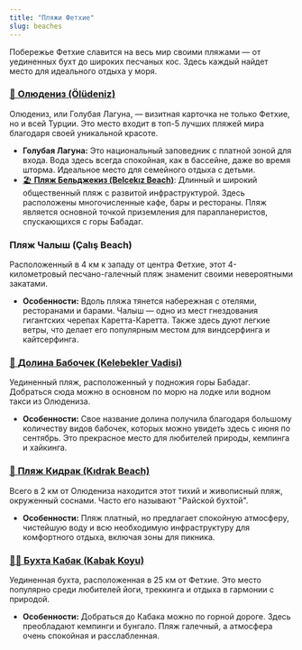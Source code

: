 ```yaml
---
title: "Пляжи Фетхие"
slug: beaches
---
```


Побережье Фетхие славится на весь мир своими пляжами — от уединенных бухт до широких песчаных кос. Здесь каждый найдет место для идеального отдыха у моря.

### [💙 <u>**Олюдениз (Ölüdeniz)**</u>](/fethiye/beach/bluelagoon)

Олюдениз, или Голубая Лагуна, — визитная карточка не только Фетхие, но и всей Турции. Это место входит в топ-5 лучших пляжей мира благодаря своей уникальной красоте.

*   **Голубая Лагуна:** Это национальный заповедник с платной зоной для входа. Вода здесь всегда спокойная, как в бассейне, даже во время шторма. Идеальное место для семейного отдыха с детьми.
*   [🏖️ <u>**Пляж Бельджекиз (Belcekız Beach)**</u>](/fethiye/beach/belcekiz): Длинный и широкий общественный пляж с развитой инфраструктурой. Здесь расположены многочисленные кафе, бары и рестораны. Пляж является основной точкой приземления для парапланеристов, спускающихся с горы Бабадаг.

### Пляж Чалыш (Çalış Beach)

Расположенный в 4 км к западу от центра Фетхие, этот 4-километровый песчано-галечный пляж знаменит своими невероятными закатами.

*   **Особенности:** Вдоль пляжа тянется набережная с отелями, ресторанами и барами. Чалыш — одно из мест гнездования гигантских черепах Каретта-Каретта. Также здесь дуют легкие ветры, что делает его популярным местом для виндсерфинга и кайтсерфинга.

### [🦋 <u>**Долина Бабочек (Kelebekler Vadisi)**</u>](/fethiye/beach/kelebekler)

Уединенный пляж, расположенный у подножия горы Бабадаг. Добраться сюда можно в основном по морю на лодке или водном такси из Олюдениза.

*   **Особенности:** Свое название долина получила благодаря большому количеству видов бабочек, которых можно увидеть здесь с июня по сентябрь. Это прекрасное место для любителей природы, кемпинга и хайкинга.

### [🌲 <u>**Пляж Кидрак (Kıdrak Beach)**</u>](/fethiye/beach/kidrak)

Всего в 2 км от Олюдениза находится этот тихий и живописный пляж, окруженный соснами. Часто его называют "Райской бухтой".

*   **Особенности:** Пляж платный, но предлагает спокойную атмосферу, чистейшую воду и всю необходимую инфраструктуру для комфортного отдыха, включая зоны для пикника.

### [🧘‍♀️ <u>**Бухта Кабак (Kabak Koyu)**</u>](/fethiye/beach/kabakkoyu)

Уединенная бухта, расположенная в 25 км от Фетхие. Это место популярно среди любителей йоги, треккинга и отдыха в гармонии с природой.

*   **Особенности:** Добраться до Кабака можно по горной дороге. Здесь преобладают кемпинги и бунгало. Пляж галечный, а атмосфера очень спокойная и расслабленная. 